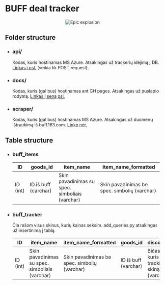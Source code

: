 # BUFF deal tracker

<p align="center">
  <img src="https://media2.giphy.com/media/XUFPGrX5Zis6Y/giphy.gif" alt="Epic explosion"/>
</p>

## Folder structure

-   ### api/

    Kodas, kuris hostinamas MS Azure. Atsakingas už trackerių idėjimą į DB. [Linkas į psl.](https://buff-api.azurewebsites.net) (veikia tik POST request).

-   ### docs/

    Kodas, kuris (gal bus) hostinamas ant GH pages. Atsakingas už puslapio rodymą. [Linkas į seną psl.](https://mykolassl.github.io/buff163-discord-bot-webpage/)

-   ### scraper/
    Kodas, kuris (gal bus) hostinamas MS Azure. Atsakingas už duomenų ištraukimą iš buff.163.com. [Linko nėr.](https://en.wikipedia.org/wiki/Trollface)

## Table structure

-   ### buff_items

    | ID       | goods_id             | item_name                                      | item_name_formatted                          |
    | -------- | -------------------- | ---------------------------------------------- | -------------------------------------------- |
    | ID (int) | ID iš buff (carchar) | Skin pavadinimas su spec. simboliais (varchar) | Skin pavadinimas be spec. simbolių (varchar) |

-   ### buff_tracker

    Čia rašom visus skinus, kurių kainas seksim. add_queries.py atsakingas už insertinimą į tablą.

    | ID       | item_name                                      | item_name_formatted                          | goods_id             | discord_id                            | float_value                        | pattern_id                            | margin                    |
    | -------- | ---------------------------------------------- | -------------------------------------------- | -------------------- | ------------------------------------- | ---------------------------------- | ------------------------------------- | ------------------------- |
    | ID (int) | Skin pavadinimas su spec. simboliais (varchar) | Skin pavadinimas be spec. simbolių (varchar) | ID iš buff (varchar) | Bičas, kuris trackina skiną (varchar) | Norimas float su nuolaida (double) | Norimas pattern su nuolaida (varchar) | Norima nuolaida (varchar) |
